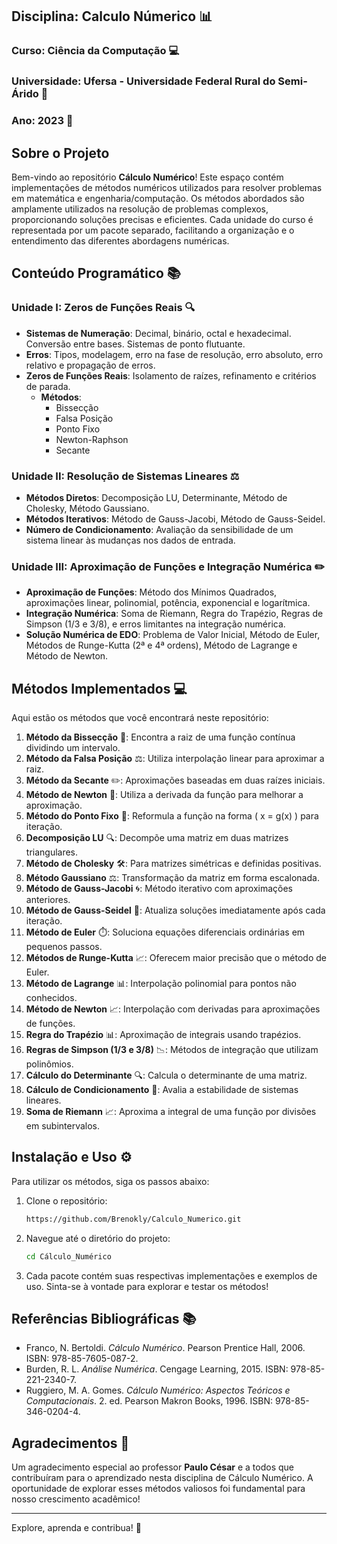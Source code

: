 ## Disciplina: Calculo Númerico 📊
### Curso: Ciência da Computação 💻
### Universidade: Ufersa - Universidade Federal Rural do Semi-Árido 🌱
### Ano: 2023 📅

## Sobre o Projeto

Bem-vindo ao repositório **Cálculo Numérico**! Este espaço contém implementações de métodos numéricos utilizados para resolver problemas em matemática e engenharia/computação. Os métodos abordados são amplamente utilizados na resolução de problemas complexos, proporcionando soluções precisas e eficientes. Cada unidade do curso é representada por um pacote separado, facilitando a organização e o entendimento das diferentes abordagens numéricas.

## Conteúdo Programático 📚

### Unidade I: Zeros de Funções Reais 🔍
- **Sistemas de Numeração**: Decimal, binário, octal e hexadecimal. Conversão entre bases. Sistemas de ponto flutuante.
- **Erros**: Tipos, modelagem, erro na fase de resolução, erro absoluto, erro relativo e propagação de erros.
- **Zeros de Funções Reais**: Isolamento de raízes, refinamento e critérios de parada.
  - **Métodos**:
    - Bissecção
    - Falsa Posição
    - Ponto Fixo
    - Newton-Raphson
    - Secante

### Unidade II: Resolução de Sistemas Lineares ⚖️
- **Métodos Diretos**: Decomposição LU, Determinante, Método de Cholesky, Método Gaussiano.
- **Métodos Iterativos**: Método de Gauss-Jacobi, Método de Gauss-Seidel.
- **Número de Condicionamento**: Avaliação da sensibilidade de um sistema linear às mudanças nos dados de entrada.

### Unidade III: Aproximação de Funções e Integração Numérica ✏️
- **Aproximação de Funções**: Método dos Mínimos Quadrados, aproximações linear, polinomial, potência, exponencial e logarítmica.
- **Integração Numérica**: Soma de Riemann, Regra do Trapézio, Regras de Simpson (1/3 e 3/8), e erros limitantes na integração numérica.
- **Solução Numérica de EDO**: Problema de Valor Inicial, Método de Euler, Métodos de Runge-Kutta (2ª e 4ª ordens), Método de Lagrange e Método de Newton.

## Métodos Implementados 💻

Aqui estão os métodos que você encontrará neste repositório:

1. **Método da Bissecção** 🔪: Encontra a raiz de uma função contínua dividindo um intervalo.
2. **Método da Falsa Posição** ⚖️: Utiliza interpolação linear para aproximar a raiz.
3. **Método da Secante** ✏️: Aproximações baseadas em duas raízes iniciais.
4. **Método de Newton** 🚀: Utiliza a derivada da função para melhorar a aproximação.
5. **Método do Ponto Fixo** 🔄: Reformula a função na forma \( x = g(x) \) para iteração.
6. **Decomposição LU** 🔍: Decompõe uma matriz em duas matrizes triangulares.
7. **Método de Cholesky** 🛠️: Para matrizes simétricas e definidas positivas.
8. **Método Gaussiano** ⚖️: Transformação da matriz em forma escalonada.
9. **Método de Gauss-Jacobi** 🌀: Método iterativo com aproximações anteriores.
10. **Método de Gauss-Seidel** 🔄: Atualiza soluções imediatamente após cada iteração.
11. **Método de Euler** ⏱️: Soluciona equações diferenciais ordinárias em pequenos passos.
12. **Métodos de Runge-Kutta** 📈: Oferecem maior precisão que o método de Euler.
13. **Método de Lagrange** 📊: Interpolação polinomial para pontos não conhecidos.
14. **Método de Newton** 📈: Interpolação com derivadas para aproximações de funções.
15. **Regra do Trapézio** 📊: Aproximação de integrais usando trapézios.
16. **Regras de Simpson (1/3 e 3/8)** 📉: Métodos de integração que utilizam polinômios.
17. **Cálculo do Determinante** 🔍: Calcula o determinante de uma matriz.
18. **Cálculo de Condicionamento** 🔄: Avalia a estabilidade de sistemas lineares.
19. **Soma de Riemann** 📈: Aproxima a integral de uma função por divisões em subintervalos.

## Instalação e Uso ⚙️

Para utilizar os métodos, siga os passos abaixo:

1. Clone o repositório:
   ```bash
   https://github.com/Brenokly/Calculo_Numerico.git
   ```

2. Navegue até o diretório do projeto:
   ```bash
   cd Cálculo_Numérico
   ```

3. Cada pacote contém suas respectivas implementações e exemplos de uso. Sinta-se à vontade para explorar e testar os métodos!

## Referências Bibliográficas 📚

- Franco, N. Bertoldi. *Cálculo Numérico*. Pearson Prentice Hall, 2006. ISBN: 978-85-7605-087-2.
- Burden, R. L. *Análise Numérica*. Cengage Learning, 2015. ISBN: 978-85-221-2340-7.
- Ruggiero, M. A. Gomes. *Cálculo Numérico: Aspectos Teóricos e Computacionais*. 2. ed. Pearson Makron Books, 1996. ISBN: 978-85-346-0204-4.

## Agradecimentos 🙏

Um agradecimento especial ao professor **Paulo César** e a todos que contribuíram para o aprendizado nesta disciplina de Cálculo Numérico. A oportunidade de explorar esses métodos valiosos foi fundamental para nosso crescimento acadêmico!

---

Explore, aprenda e contribua! 🚀
